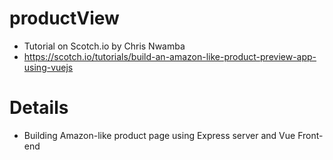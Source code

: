 # productView
- Tutorial on Scotch.io by Chris Nwamba
- https://scotch.io/tutorials/build-an-amazon-like-product-preview-app-using-vuejs

# Details
- Building Amazon-like product page using Express server and Vue Front-end
